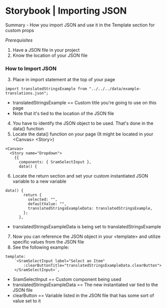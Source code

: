 # Storybook | Importing JSON

Summary - How you import JSON and use it in the Template section for custom props

*Prerequisites*
1. Have a JSON file in your project
2. Know the location of your JSON file

### How to Import JSON
3. Place in import statement at the top of your page
```
import translatedStringsExample from "../../../data/example-translations.json";
```  
- translatedStringsExample == Custom title you're going to use on this page
- Note that it's tied to the location of the JSON file

4. You have to identify the JSON object to be used. That's done in the data() function
5. Locate the data() function on your page (It might be located in your &lt;Canvas> &lt;Story>) 
```
<Canvas>
  <Story name="Dropdown">
    {{
      components: { SramSelectInput },
      data() {
```

6. Locate the return section and set your custom instantiated JSON variable to a new variable
```
data() {
        return {
          selected: "",
          defaultValue: "",
          translatedStringsExampleData: translatedStringsExample,
        };
      },
```
 - translatedStringsExampleData is being set to translatedStringsExample  
7. Now you can reference the JSON object in your &lt;template> and utilize specific values from the JSON file 
8. See the following example:
```
template: 
    `<SramSelectInput label="Select an Item" 
        :clearButtonTitle="translatedStringsExampleData.clearButton">
    </SramSelectInput>`,
``` 
- SramSelectInput == Custom component being used
- translatedStringsExampleData == The new instantiated var tied to the JSON file
- clearButton == Variable listed in the JSON file that has some sort of value set to it


